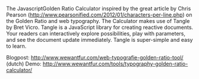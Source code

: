 The JavascriptGolden Ratio Calculator inspired by the great article by Chris Pearson (http://www.pearsonified.com/2012/01/characters-per-line.php) on the Golden Ratio and web typography.
The Calculator makes use of Tangle by Bret Vicro.
Tangle is a JavaScript library for creating reactive documents. Your readers can interactively explore possibilities, play with parameters, and see the document update immediately. Tangle is super-simple and easy to learn.

Blogpost: http://www.wewantfur.com/web-typografie-golden-ratio-tool/ (dutch)
Demo: http://www.wewantfur.com/tools/typography-golden-ratio-calculator/
